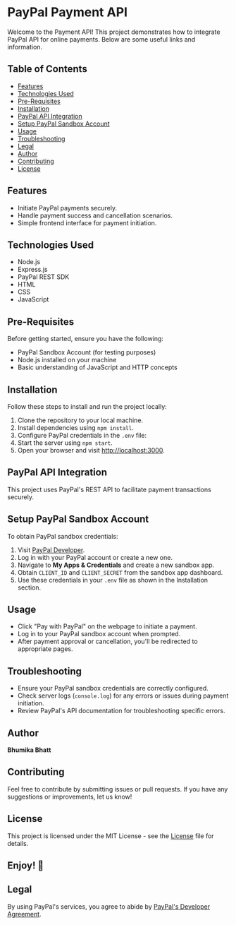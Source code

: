 # PayPal Payment API

Welcome to the Payment API! This project demonstrates how to integrate PayPal API for online payments. Below are some useful links and information.

## Table of Contents
- [Features](#features)
- [Technologies Used](#technologies-used)
- [Pre-Requisites](#pre-requisites)
- [Installation](#installation)
- [PayPal API Integration](#paypal-api-integration)
- [Setup PayPal Sandbox Account](#setup-paypal-sandbox-account)
- [Usage](#usage)
- [Troubleshooting](#troubleshooting)
- [Legal](#legal)
- [Author](#author)
- [Contributing](#contributing)
- [License](#license)

## Features
- Initiate PayPal payments securely.
- Handle payment success and cancellation scenarios.
- Simple frontend interface for payment initiation.

## Technologies Used
- Node.js
- Express.js
- PayPal REST SDK
- HTML
- CSS
- JavaScript

## Pre-Requisites
Before getting started, ensure you have the following:
- PayPal Sandbox Account (for testing purposes)
- Node.js installed on your machine
- Basic understanding of JavaScript and HTTP concepts

## Installation
Follow these steps to install and run the project locally:
1. Clone the repository to your local machine.
2. Install dependencies using `npm install`.
3. Configure PayPal credentials in the `.env` file:
4. Start the server using `npm start`.
5. Open your browser and visit [http://localhost:3000](http://localhost:3000).

## PayPal API Integration
This project uses PayPal's REST API to facilitate payment transactions securely.

## Setup PayPal Sandbox Account
To obtain PayPal sandbox credentials:
1. Visit [PayPal Developer](https://developer.paypal.com/).
2. Log in with your PayPal account or create a new one.
3. Navigate to **My Apps & Credentials** and create a new sandbox app.
4. Obtain `CLIENT_ID` and `CLIENT_SECRET` from the sandbox app dashboard.
5. Use these credentials in your `.env` file as shown in the Installation section.

## Usage
- Click "Pay with PayPal" on the webpage to initiate a payment.
- Log in to your PayPal sandbox account when prompted.
- After payment approval or cancellation, you'll be redirected to appropriate pages.

## Troubleshooting
- Ensure your PayPal sandbox credentials are correctly configured.
- Check server logs (`console.log`) for any errors or issues during payment initiation.
- Review PayPal's API documentation for troubleshooting specific errors.

## Author

**Bhumika Bhatt**

## Contributing

Feel free to contribute by submitting issues or pull requests. If you have any suggestions or improvements, let us know!

## License

This project is licensed under the MIT License - see the [License](https://opensource.org/licenses/MIT) file for details.

## Enjoy! 🌟

## Legal
By using PayPal's services, you agree to abide by [PayPal's Developer Agreement](https://www.paypal.com/us/webapps/mpp/ua/useragreement-full).

